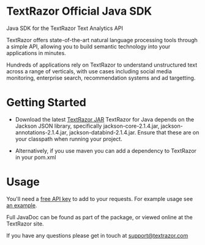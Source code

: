 TextRazor Official Java SDK
===========================

Java SDK for the TextRazor Text Analytics API

TextRazor offers state-of-the-art natural language processing tools through a simple API, allowing you to build semantic technology into your applications in minutes.

Hundreds of applications rely on TextRazor to understand unstructured text across a range of verticals, with use cases including social media monitoring, enterprise search, recommendation systems and ad targetting.

Getting Started
===============

- Download the latest [TextRazor JAR](https://github.com/crayston/textrazor-java/blob/master/bin/textrazor-1.0.0.jar)
  TextRazor for Java depends on the Jackson JSON library, specifically jackson-core-2.1.4.jar, jackson-annotations-2.1.4.jar, jackson-databind-2.1.4.jar.  Ensure that these are on your classpath when running your project.

- Alternatively, if you use maven you can add a dependency to TextRazor in your pom.xml


Usage
=====

You'll need a [free API key](https://www.textrazor.com) to add to your requests.
For example usage see [an example](https://github.com/crayston/textrazor-java/blob/master/test/com/textrazor/TestTextRazor.java).

Full JavaDoc can be found as part of the package, or viewed online at the TextRazor site.

If you have any questions please get in touch at support@textrazor.com
